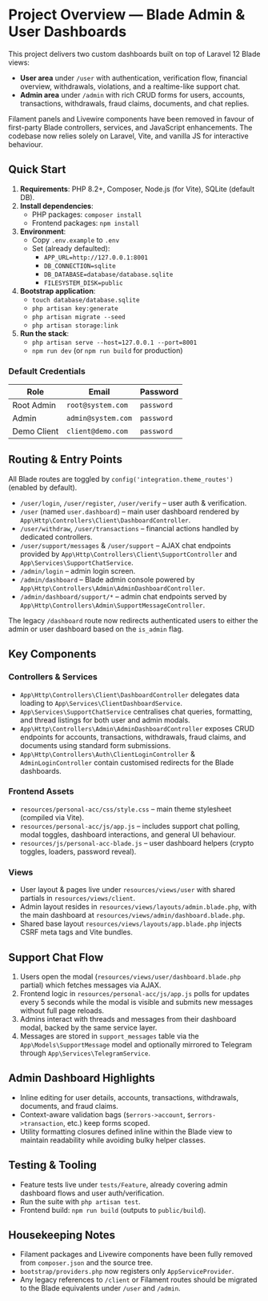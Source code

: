 # Project Overview — Blade Admin & User Dashboards

This project delivers two custom dashboards built on top of Laravel 12 Blade views:

- **User area** under `/user` with authentication, verification flow, financial overview, withdrawals, violations, and a realtime-like support chat.
- **Admin area** under `/admin` with rich CRUD forms for users, accounts, transactions, withdrawals, fraud claims, documents, and chat replies.

Filament panels and Livewire components have been removed in favour of first-party Blade controllers, services, and JavaScript enhancements. The codebase now relies solely on Laravel, Vite, and vanilla JS for interactive behaviour.

## Quick Start

1. **Requirements**: PHP 8.2+, Composer, Node.js (for Vite), SQLite (default DB).
2. **Install dependencies**:
   - PHP packages: `composer install`
   - Frontend packages: `npm install`
3. **Environment**:
   - Copy `.env.example` to `.env`
   - Set (already defaulted):
     - `APP_URL=http://127.0.0.1:8001`
     - `DB_CONNECTION=sqlite`
     - `DB_DATABASE=database/database.sqlite`
     - `FILESYSTEM_DISK=public`
4. **Bootstrap application**:
   - `touch database/database.sqlite`
   - `php artisan key:generate`
   - `php artisan migrate --seed`
   - `php artisan storage:link`
5. **Run the stack**:
   - `php artisan serve --host=127.0.0.1 --port=8001`
   - `npm run dev` (or `npm run build` for production)

### Default Credentials

| Role        | Email               | Password  |
|-------------|---------------------|-----------|
| Root Admin  | `root@system.com`   | `password`|
| Admin       | `admin@system.com`  | `password`|
| Demo Client | `client@demo.com`   | `password`|

## Routing & Entry Points

All Blade routes are toggled by `config('integration.theme_routes')` (enabled by default).

- `/user/login`, `/user/register`, `/user/verify` – user auth & verification.
- `/user` (named `user.dashboard`) – main user dashboard rendered by `App\Http\Controllers\Client\DashboardController`.
- `/user/withdraw`, `/user/transactions` – financial actions handled by dedicated controllers.
- `/user/support/messages` & `/user/support` – AJAX chat endpoints provided by `App\Http\Controllers\Client\SupportController` and `App\Services\SupportChatService`.
- `/admin/login` – admin login screen.
- `/admin/dashboard` – Blade admin console powered by `App\Http\Controllers\Admin\AdminDashboardController`.
- `/admin/dashboard/support/*` – admin chat endpoints served by `App\Http\Controllers\Admin\SupportMessageController`.

The legacy `/dashboard` route now redirects authenticated users to either the admin or user dashboard based on the `is_admin` flag.

## Key Components

### Controllers & Services

- `App\Http\Controllers\Client\DashboardController` delegates data loading to `App\Services\ClientDashboardService`.
- `App\Services\SupportChatService` centralises chat queries, formatting, and thread listings for both user and admin modals.
- `App\Http\Controllers\Admin\AdminDashboardController` exposes CRUD endpoints for accounts, transactions, withdrawals, fraud claims, and documents using standard form submissions.
- `App\Http\Controllers\Auth\ClientLoginController` & `AdminLoginController` contain customised redirects for the Blade dashboards.

### Frontend Assets

- `resources/personal-acc/css/style.css` – main theme stylesheet (compiled via Vite).
- `resources/personal-acc/js/app.js` – includes support chat polling, modal toggles, dashboard interactions, and general UI behaviour.
- `resources/js/personal-acc-blade.js` – user dashboard helpers (crypto toggles, loaders, password reveal).

### Views

- User layout & pages live under `resources/views/user` with shared partials in `resources/views/client`.
- Admin layout resides in `resources/views/layouts/admin.blade.php`, with the main dashboard at `resources/views/admin/dashboard.blade.php`.
- Shared base layout `resources/views/layouts/app.blade.php` injects CSRF meta tags and Vite bundles.

## Support Chat Flow

1. Users open the modal (`resources/views/user/dashboard.blade.php` partial) which fetches messages via AJAX.
2. Frontend logic in `resources/personal-acc/js/app.js` polls for updates every 5 seconds while the modal is visible and submits new messages without full page reloads.
3. Admins interact with threads and messages from their dashboard modal, backed by the same service layer.
4. Messages are stored in `support_messages` table via the `App\Models\SupportMessage` model and optionally mirrored to Telegram through `App\Services\TelegramService`.

## Admin Dashboard Highlights

- Inline editing for user details, accounts, transactions, withdrawals, documents, and fraud claims.
- Context-aware validation bags (`$errors->account`, `$errors->transaction`, etc.) keep forms scoped.
- Utility formatting closures defined inline within the Blade view to maintain readability while avoiding bulky helper classes.

## Testing & Tooling

- Feature tests live under `tests/Feature`, already covering admin dashboard flows and user auth/verification.
- Run the suite with `php artisan test`.
- Frontend build: `npm run build` (outputs to `public/build`).

## Housekeeping Notes

- Filament packages and Livewire components have been fully removed from `composer.json` and the source tree.
- `bootstrap/providers.php` now registers only `AppServiceProvider`.
- Any legacy references to `/client` or Filament routes should be migrated to the Blade equivalents under `/user` and `/admin`.

